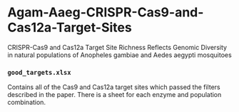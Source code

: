 # Agam-Aaeg-CRISPR-Cas9-and-Cas12a-Target-Sites
CRISPR-Cas9 and Cas12a Target Site Richness Reflects Genomic Diversity in natural populations of Anopheles gambiae and Aedes aegypti mosquitoes

### `good_targets.xlsx`
Contains all of the Cas9 and Cas12a target sites which passed the filters described in the paper.  There is a sheet for each enzyme and population combination.

